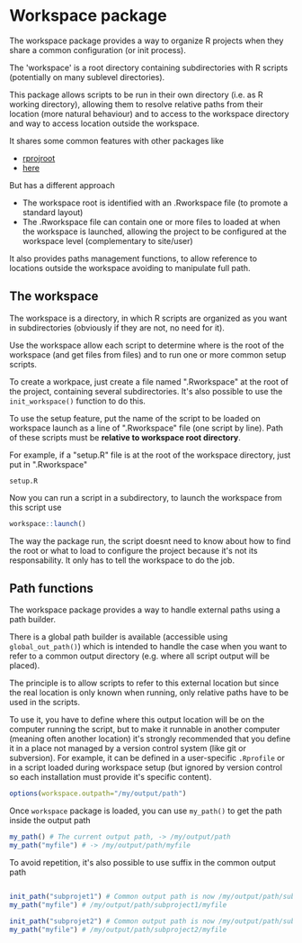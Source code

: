 # Workspace package

The workspace package provides a way to organize R projects when they share a common configuration (or init process).

The 'workspace' is a root directory containing subdirectories with R scripts (potentially on many sublevel directories).

This package allows scripts to be run in their own directory (i.e. as R working directory), allowing them to resolve relative paths from their location (more natural behaviour)
and to access to the workspace directory and way to access location outside the workspace.

It shares some common features with other packages like

- [rprojroot](https://rprojroot.r-lib.org/)
- [here](https://here.r-lib.org/)

But has a different approach

- The workspace root is identified with an .Rworkspace file (to promote a standard layout)
- The .Rworkspace file can contain one or more files to loaded at when the workspace is launched, allowing the project to be configured at the workspace level (complementary to site/user)

It also provides paths management functions, to allow reference to locations outside the workspace avoiding to manipulate full path.

## The workspace

The workspace is a directory, in which R scripts are organized as you want in subdirectories (obviously if they are not, no need for it).

Use the workspace allow each script to determine where is the root of the workspace (and get files from files) and to run one or more common setup scripts. 

To create a workpace, just create a file named ".Rworkspace" at the root of the project, containing several subdirectories.
It's also possible to use the `init_workspace()` function to do this.

To use the setup feature, put the name of the script to be loaded on workspace launch as a line of ".Rworkspace" file (one script by line). Path of these scripts must be **relative to workspace root directory**.

For example, if a "setup.R" file is at the root of the workspace directory, just put in ".Rworkspace"

```
setup.R
```

Now you can run a script in a subdirectory, to launch the workspace from this script use

```R
workspace::launch()
```

The way the package run, the script doesnt need to know about how to find the root or what to load to configure the project because it's not its responsability. It only has to tell the workspace to do the job.

## Path functions

The workspace package provides  a way to handle external paths using a path builder.

There is a global path builder is available (accessible using `global_out_path()`) which is intended to handle the case when you want to refer to a common output directory (e.g. where all script output will be placed).

The principle is to allow scripts to refer to this external location but since the real location is only known when running, only relative paths have to be used in the scripts.

To use it, you have to define where this output location will be on the computer running the script, but to make it runnable in another computer (meaning often another location) it's
strongly recommended that you define it in a place not managed by a version control system (like git or subversion).
For example, it can be defined in a user-specific `.Rprofile` or in a script loaded during workspace setup (but ignored by version control so each installation must provide it's specific content).

```R
options(workspace.outpath="/my/output/path")
```

Once `workspace` package is loaded, you can use `my_path()` to get the path inside the output path

```R
my_path() # The current output path, -> /my/output/path
my_path("myfile") # -> /my/output/path/myfile
```

To avoid repetition, it's also possible to use suffix in the common output path

```R

init_path("subprojet1") # Common output path is now /my/output/path/subproject1
my_path("myfile") # /my/output/path/subproject1/myfile

init_path("subprojet2") # Common output path is now /my/output/path/subproject2
my_path("myfile") # /my/output/path/subproject2/myfile

```




